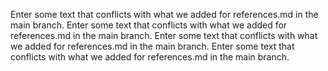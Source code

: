 Enter some text that conflicts with what we added for references.md in the main branch.
Enter some text that conflicts with what we added for references.md in the main branch.
Enter some text that conflicts with what we added for references.md in the main branch.
Enter some text that conflicts with what we added for references.md in the main branch.
